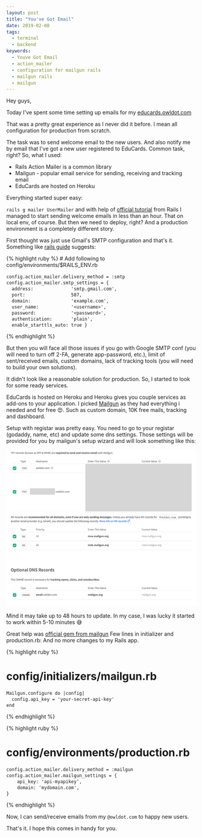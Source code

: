 ```yaml
---
layout: post
title: "You've Got Email"
date: 2019-02-08
tags:
  - terminal
  - backend
keywords:
  - Youve Got Email
  - action_mailer
  - configuration for mailgun rails
  - mailgun rails
  - mailgun
---
```


Hey guys,

Today I've spent some time setting up emails for my [educards.owldot.com](educards.owldot.com)

That was a pretty great experience as I never did it before. I mean all configuration for production from scratch.

<!--more-->

The task was to send welcome email to the new users. And also notify me by email that I've got a new user registered to EduCards. Common task, right? So, what I used:

- Rails Action Mailer is a common library
- Mailgun - popular email service for sending, receiving and tracking email
- EduCards are hosted on Heroku

Everything started super easy:

`rails g mailer UserMailer` and with help of [official tutorial](https://guides.rubyonrails.org/action_mailer_basics.html) from Rails I managed to start sending welcome emails in less than an hour. That on local env, of course.
But then we need to deploy, right? And a production environment is a completely different story.

First thought was just use Gmail's SMTP configuration and that's it. Something like [rails guide](https://guides.rubyonrails.org/action_mailer_basics.html#action-mailer-configuration-for-gmail) suggests:

{% highlight ruby %} # Add following to config/environments/\$RAILS_ENV.rb

    config.action_mailer.delivery_method = :smtp
    config.action_mailer.smtp_settings = {
      address:              'smtp.gmail.com',
      port:                 587,
      domain:               'example.com',
      user_name:            '<username>',
      password:             '<password>',
      authentication:       'plain',
      enable_starttls_auto: true }

{% endhighlight %}

But then you will face all those issues if you go with Google SMTP conf (you will need to turn off 2-FA, generate app-password, etc.), limit of sent/received emails, custom domains, lack of tracking tools (you will need to build your own solutions).

It didn't look like a reasonable solution for production. So, I started to look for some ready services.

EduCards is hosted on Heroku and Heroku gives you couple services as add-ons to your application. I picked [Mailgun](https://www.mailgun.com) as they had everything i needed and for free 😍. Such as custom domain, 10K free mails, tracking and dashboard.

Setup with registar was pretty easy. You need to go to your registar (godaddy, name, etc) and update some dns settings. Those settings will be provided for you by mailgun's setup wizard and will look something like this:

![screenshot](/assets/screen-email.png)

Mind it may take up to 48 hours to update. In my case, I was lucky it started to work within 5-10 minutes 😅

Great help was [official gem from mailgun](https://github.com/mailgun/mailgun-ruby) Few lines in initializer and production.rb: And no more changes to my Rails app.

{% highlight ruby %}

# config/initializers/mailgun.rb

    Mailgun.configure do |config|
      config.api_key = 'your-secret-api-key'
    end

{% endhighlight %}

{% highlight ruby %}

# config/environments/production.rb

    config.action_mailer.delivery_method = :mailgun
    config.action_mailer.mailgun_settings = {
        api_key: 'api-myapikey',
        domain: 'mydomain.com',
    }

{% endhighlight %}

Now, I can send/receive emails from my `@owldot.com` to happy new users.

That's it. I hope this comes in handy for you.
